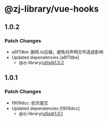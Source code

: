 # @zj-library/vue-hooks

## 1.0.2

### Patch Changes

-   a6f7dbe: 删除.ts后缀，避免对声明文件造成影响
-   Updated dependencies [a6f7dbe]
    -   @zj-library/utils@1.0.2

## 1.0.1

### Patch Changes

-   f909dcc: 初次提交
-   Updated dependencies [f909dcc]
    -   @zj-library/utils@1.0.1
